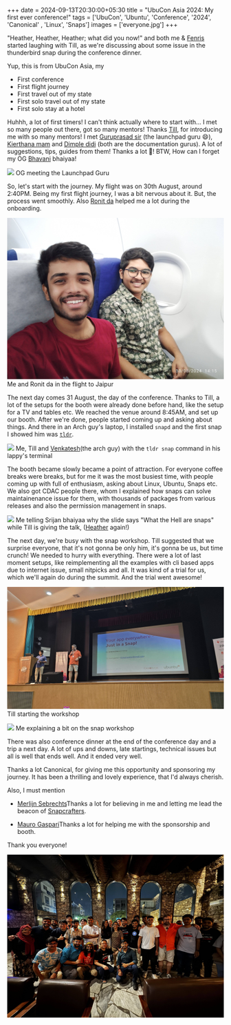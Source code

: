 +++
date = 2024-09-13T20:30:00+05:30
title = "UbuCon Asia 2024: My first ever conference!"
tags = ['UbuCon', 'Ubuntu', 'Conference', '2024', 'Canonical' , 'Linux', 'Snaps']
images = ['everyone.jpg']
+++

"Heather, Heather, Heather; what did you now!" and both me & [Fenris](https://www.linkedin.com/in/myfenris/) started laughing with Till, as we're discussing about some issue in the thunderbird snap during the conference dinner.

Yup, this is from UbuCon Asia, my

- First conference
- First flight journey
- First travel out of my state
- First solo travel out of my state
- First solo stay at a hotel

Huhhh, a lot of first timers! I can't think actually where to start with...
I met so many people out there, got so many mentors! Thanks [Till](https://github.com/tillkamppeter), for introducing me with so many mentors! I met [Guruprasad sir](https://www.linkedin.com/in/lguruprasad/) (the launchpad guru :smile:), [Kierthana mam](https://www.linkedin.com/in/keirthanats/) and [Dimple didi](https://www.linkedin.com/in/dimple-kuriakose/) (both are the documentation gurus). A lot of suggestions, tips, guides from them! Thanks a lot :face_holding_back_tears:! BTW, How can I forget my OG [Bhavani](https://www.linkedin.com/in/shankarbhavani/) bhaiyaa!

![](og_meeting_launchpad_guru_with_me_and_till.jpg)
OG meeting the Launchpad Guru


So, let's start with the journey. My flight was on 30th August, around 2:40PM. Being my first flight journey, I was a bit nervous about it. But, the process went smoothly. Also [Ronit da](https://www.linkedin.com/in/ronitbanerjee/) helped me a lot during the onboarding.

![](me_with_ronit_at_flight.jpg)
Me and Ronit da in the flight to Jaipur

The next day comes 31 August, the day of the conference. Thanks to Till, a lot of the setups for the booth were already done before hand, like the setup for a TV and tables etc. We reached the venue around 8:45AM, and set up our booth. After we're done, people started coming up and asking about things. And there in an Arch guy's laptop, I installed `snapd` and the first snap I showed him was [`tldr`](https://snapcraft.io/tldr).

![](me_at_booth_installing_snapd_in_arch.jpg)
Me, Till and [Venkatesh](https://www.linkedin.com/in/blaster4385/)(the arch guy) with the `tldr snap` command in his lappy's terminal

The booth became slowly became a point of attraction. For everyone coffee breaks were breaks, but for me it was the most busiest time, with people coming up with full of enthusiasm, asking about Linux, Ubuntu, Snaps etc. We also got CDAC people there, whom I explained how snaps can solve maintainenance issue for them, with thousands of packages from various releases and also the permission management in snaps.

![](me_explaining_why_the_name_is_so.jpg)
Me telling Srijan bhaiyaa why the slide says "What the Hell are snaps" while Till is giving the talk, ([Heather](https://github.com/hellsworth) again!)

The next day, we're busy with the snap workshop. Till suggested that we surprise everyone, that it's not gonna be only him, it's gonna be us, but time crunch! We needed to hurry with everything. There were a lot of last moment setups, like reimplementing all the examples with cli based apps due to internet issue, small nitpicks and all. It was kind of a trial for us, which we'll again do during the summit. And the trial went awesome!

![](till_starting_workshop.jpg)
Till starting the workshop

![](me_at_talk_2.jpg)
Me explaining a bit on the snap workshop

There was also conference dinner at the end of the conference day and a trip a next day. A lot of ups and downs, late startings, technical issues but all is well that ends well. And it ended very well.

Thanks a lot Canonical, for giving me this opportunity and sponsoring my journey. It has been a thrilling and lovely experience, that I'd always cherish.

Also, I must mention

- [Merlijn Sebrechts](https://github.com/merlijn-sebrechts)Thanks a lot for believing in me and letting me lead the beacon of [Snapcrafters](https://snapcrafters.org/).

- [Mauro Gaspari](https://www.linkedin.com/in/mauro-gaspari-83a30168/)Thanks a lot for helping me with the sponsorship and booth.

Thank you everyone!

![](everyone.jpg)
